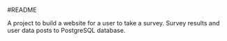 #README

A project to build a website for a user to take a survey. Survey results and user data posts to PostgreSQL database.
